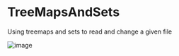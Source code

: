 # TreeMapsAndSets
Using treemaps and sets to read and change a given file

![image](https://user-images.githubusercontent.com/92288227/221123659-0f71c282-8b2d-4b29-951c-26aab199d91b.png)

